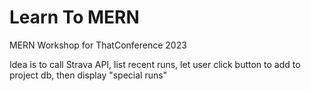 # Learn To MERN

MERN Workshop for ThatConference 2023

Idea is to call Strava API, list recent runs, let user click button to add to project db, then display "special runs"
